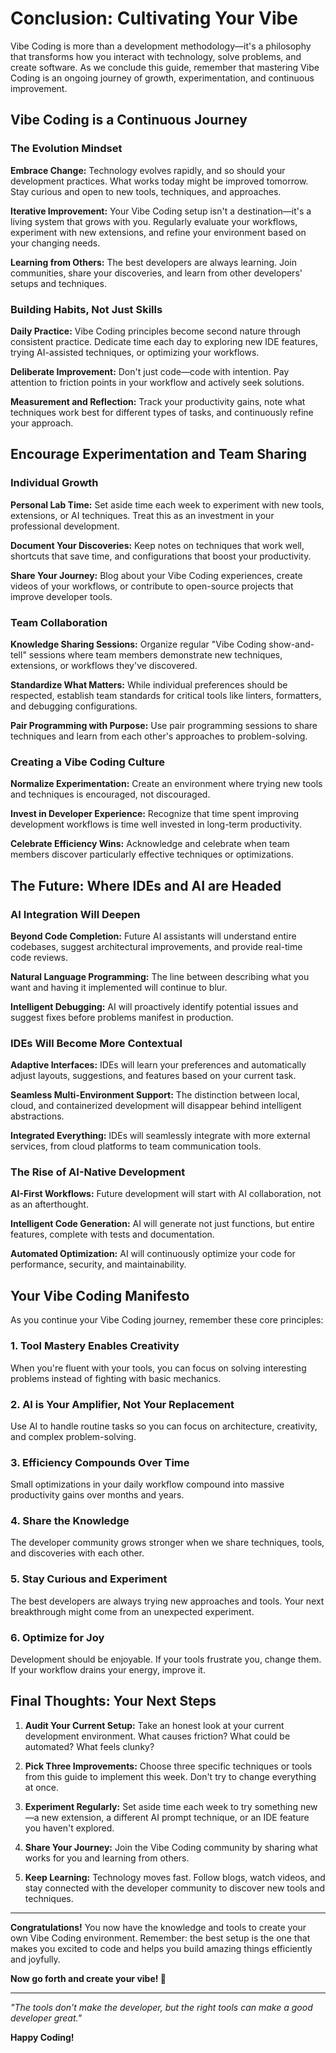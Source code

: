 # Conclusion: Cultivating Your Vibe

Vibe Coding is more than a development methodology—it's a philosophy that transforms how you interact with technology, solve problems, and create software. As we conclude this guide, remember that mastering Vibe Coding is an ongoing journey of growth, experimentation, and continuous improvement.

## Vibe Coding is a Continuous Journey

### The Evolution Mindset

**Embrace Change:** Technology evolves rapidly, and so should your development practices. What works today might be improved tomorrow. Stay curious and open to new tools, techniques, and approaches.

**Iterative Improvement:** Your Vibe Coding setup isn't a destination—it's a living system that grows with you. Regularly evaluate your workflows, experiment with new extensions, and refine your environment based on your changing needs.

**Learning from Others:** The best developers are always learning. Join communities, share your discoveries, and learn from other developers' setups and techniques.

### Building Habits, Not Just Skills

**Daily Practice:** Vibe Coding principles become second nature through consistent practice. Dedicate time each day to exploring new IDE features, trying AI-assisted techniques, or optimizing your workflows.

**Deliberate Improvement:** Don't just code—code with intention. Pay attention to friction points in your workflow and actively seek solutions.

**Measurement and Reflection:** Track your productivity gains, note what techniques work best for different types of tasks, and continuously refine your approach.

## Encourage Experimentation and Team Sharing

### Individual Growth

**Personal Lab Time:** Set aside time each week to experiment with new tools, extensions, or AI techniques. Treat this as an investment in your professional development.

**Document Your Discoveries:** Keep notes on techniques that work well, shortcuts that save time, and configurations that boost your productivity.

**Share Your Journey:** Blog about your Vibe Coding experiences, create videos of your workflows, or contribute to open-source projects that improve developer tools.

### Team Collaboration

**Knowledge Sharing Sessions:** Organize regular "Vibe Coding show-and-tell" sessions where team members demonstrate new techniques, extensions, or workflows they've discovered.

**Standardize What Matters:** While individual preferences should be respected, establish team standards for critical tools like linters, formatters, and debugging configurations.

**Pair Programming with Purpose:** Use pair programming sessions to share techniques and learn from each other's approaches to problem-solving.

### Creating a Vibe Coding Culture

**Normalize Experimentation:** Create an environment where trying new tools and techniques is encouraged, not discouraged.

**Invest in Developer Experience:** Recognize that time spent improving development workflows is time well invested in long-term productivity.

**Celebrate Efficiency Wins:** Acknowledge and celebrate when team members discover particularly effective techniques or optimizations.

## The Future: Where IDEs and AI are Headed

### AI Integration Will Deepen

**Beyond Code Completion:** Future AI assistants will understand entire codebases, suggest architectural improvements, and provide real-time code reviews.

**Natural Language Programming:** The line between describing what you want and having it implemented will continue to blur.

**Intelligent Debugging:** AI will proactively identify potential issues and suggest fixes before problems manifest in production.

### IDEs Will Become More Contextual

**Adaptive Interfaces:** IDEs will learn your preferences and automatically adjust layouts, suggestions, and features based on your current task.

**Seamless Multi-Environment Support:** The distinction between local, cloud, and containerized development will disappear behind intelligent abstractions.

**Integrated Everything:** IDEs will seamlessly integrate with more external services, from cloud platforms to team communication tools.

### The Rise of AI-Native Development

**AI-First Workflows:** Future development will start with AI collaboration, not as an afterthought.

**Intelligent Code Generation:** AI will generate not just functions, but entire features, complete with tests and documentation.

**Automated Optimization:** AI will continuously optimize your code for performance, security, and maintainability.

## Your Vibe Coding Manifesto

As you continue your Vibe Coding journey, remember these core principles:

### 1. **Tool Mastery Enables Creativity**
When you're fluent with your tools, you can focus on solving interesting problems instead of fighting with basic mechanics.

### 2. **AI is Your Amplifier, Not Your Replacement**
Use AI to handle routine tasks so you can focus on architecture, creativity, and complex problem-solving.

### 3. **Efficiency Compounds Over Time**
Small optimizations in your daily workflow compound into massive productivity gains over months and years.

### 4. **Share the Knowledge**
The developer community grows stronger when we share techniques, tools, and discoveries with each other.

### 5. **Stay Curious and Experiment**
The best developers are always trying new approaches and tools. Your next breakthrough might come from an unexpected experiment.

### 6. **Optimize for Joy**
Development should be enjoyable. If your tools frustrate you, change them. If your workflow drains your energy, improve it.

## Final Thoughts: Your Next Steps

1. **Audit Your Current Setup:** Take an honest look at your current development environment. What causes friction? What could be automated? What feels clunky?

2. **Pick Three Improvements:** Choose three specific techniques or tools from this guide to implement this week. Don't try to change everything at once.

3. **Experiment Regularly:** Set aside time each week to try something new—a new extension, a different AI prompt technique, or an IDE feature you haven't explored.

4. **Share Your Journey:** Join the Vibe Coding community by sharing what works for you and learning from others.

5. **Keep Learning:** Technology moves fast. Follow blogs, watch videos, and stay connected with the developer community to discover new tools and techniques.

---

**Congratulations!** You now have the knowledge and tools to create your own Vibe Coding environment. Remember: the best setup is the one that makes you excited to code and helps you build amazing things efficiently and joyfully.

**Now go forth and create your vibe! 🚀**

---

*"The tools don't make the developer, but the right tools can make a good developer great."*

**Happy Coding!**
